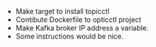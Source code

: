 - Make target to install topicctl
- Contibute Dockerfile to opticctl project
- Make Kafka broker IP address a variable.
- Some instructions would be nice.
